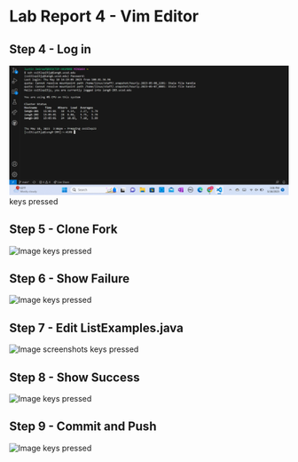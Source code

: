 # Lab Report 4 - Vim Editor
## Step 4 - Log in
![Image](Step4.png)
keys pressed
## Step 5 - Clone Fork
![Image](Screenshot(17).png)
keys pressed
## Step 6 - Show Failure
![Image](Screenshot(17).png)
keys pressed
## Step 7 - Edit ListExamples.java
![Image](Screenshot(17).png)
screenshots
keys pressed
## Step 8 - Show Success
![Image](Screenshot(17).png)
keys pressed
## Step 9 - Commit and Push
![Image](Screenshot(17).png)
keys pressed
